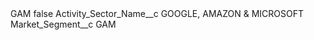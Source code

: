 <?xml version="1.0" encoding="UTF-8"?>
<CustomMetadata xmlns="http://soap.sforce.com/2006/04/metadata" xmlns:xsi="http://www.w3.org/2001/XMLSchema-instance" xmlns:xsd="http://www.w3.org/2001/XMLSchema">
    <label>GAM</label>
    <protected>false</protected>
    <values>
        <field>Activity_Sector_Name__c</field>
        <value xsi:type="xsd:string">GOOGLE, AMAZON &amp; MICROSOFT</value>
    </values>
    <values>
        <field>Market_Segment__c</field>
        <value xsi:type="xsd:string">GAM</value>
    </values>
</CustomMetadata>

